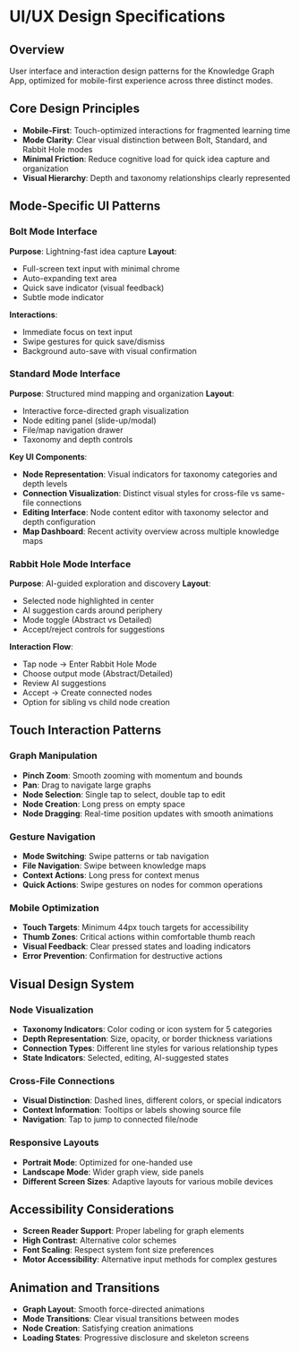 # UI/UX Design Specifications

## Overview
User interface and interaction design patterns for the Knowledge Graph App, optimized for mobile-first experience across three distinct modes.

## Core Design Principles
- **Mobile-First**: Touch-optimized interactions for fragmented learning time
- **Mode Clarity**: Clear visual distinction between Bolt, Standard, and Rabbit Hole modes
- **Minimal Friction**: Reduce cognitive load for quick idea capture and organization
- **Visual Hierarchy**: Depth and taxonomy relationships clearly represented

## Mode-Specific UI Patterns

### Bolt Mode Interface
**Purpose**: Lightning-fast idea capture
**Layout**:
- Full-screen text input with minimal chrome
- Auto-expanding text area
- Quick save indicator (visual feedback)
- Subtle mode indicator

**Interactions**:
- Immediate focus on text input
- Swipe gestures for quick save/dismiss
- Background auto-save with visual confirmation

### Standard Mode Interface
**Purpose**: Structured mind mapping and organization
**Layout**:
- Interactive force-directed graph visualization
- Node editing panel (slide-up/modal)
- File/map navigation drawer
- Taxonomy and depth controls

**Key UI Components**:
- **Node Representation**: Visual indicators for taxonomy categories and depth levels
- **Connection Visualization**: Distinct visual styles for cross-file vs same-file connections
- **Editing Interface**: Node content editor with taxonomy selector and depth configuration
- **Map Dashboard**: Recent activity overview across multiple knowledge maps

### Rabbit Hole Mode Interface
**Purpose**: AI-guided exploration and discovery
**Layout**:
- Selected node highlighted in center
- AI suggestion cards around periphery
- Mode toggle (Abstract vs Detailed)
- Accept/reject controls for suggestions

**Interaction Flow**:
- Tap node → Enter Rabbit Hole Mode
- Choose output mode (Abstract/Detailed)
- Review AI suggestions
- Accept → Create connected nodes
- Option for sibling vs child node creation

## Touch Interaction Patterns

### Graph Manipulation
- **Pinch Zoom**: Smooth zooming with momentum and bounds
- **Pan**: Drag to navigate large graphs
- **Node Selection**: Single tap to select, double tap to edit
- **Node Creation**: Long press on empty space
- **Node Dragging**: Real-time position updates with smooth animations

### Gesture Navigation
- **Mode Switching**: Swipe patterns or tab navigation
- **File Navigation**: Swipe between knowledge maps
- **Context Actions**: Long press for context menus
- **Quick Actions**: Swipe gestures on nodes for common operations

### Mobile Optimization
- **Touch Targets**: Minimum 44px touch targets for accessibility
- **Thumb Zones**: Critical actions within comfortable thumb reach
- **Visual Feedback**: Clear pressed states and loading indicators
- **Error Prevention**: Confirmation for destructive actions

## Visual Design System

### Node Visualization
- **Taxonomy Indicators**: Color coding or icon system for 5 categories
- **Depth Representation**: Size, opacity, or border thickness variations
- **Connection Types**: Different line styles for various relationship types
- **State Indicators**: Selected, editing, AI-suggested states

### Cross-File Connections
- **Visual Distinction**: Dashed lines, different colors, or special indicators
- **Context Information**: Tooltips or labels showing source file
- **Navigation**: Tap to jump to connected file/node

### Responsive Layouts
- **Portrait Mode**: Optimized for one-handed use
- **Landscape Mode**: Wider graph view, side panels
- **Different Screen Sizes**: Adaptive layouts for various mobile devices

## Accessibility Considerations
- **Screen Reader Support**: Proper labeling for graph elements
- **High Contrast**: Alternative color schemes
- **Font Scaling**: Respect system font size preferences
- **Motor Accessibility**: Alternative input methods for complex gestures

## Animation and Transitions
- **Graph Layout**: Smooth force-directed animations
- **Mode Transitions**: Clear visual transitions between modes
- **Node Creation**: Satisfying creation animations
- **Loading States**: Progressive disclosure and skeleton screens